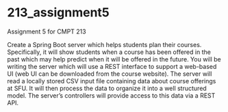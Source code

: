 # 213_assignment5
Assignment 5 for CMPT 213 

Create a Spring Boot server which helps students plan their courses. Specifically, it will show students
when a course has been offered in the past which may help predict when it will be offered in the future.
You will be writing the server which will use a REST interface to support a web-based UI (web UI can
be downloaded from the course website).
The server will read a locally stored CSV input file containing data about course offerings at SFU. It
will then process the data to organize it into a well structured model. The server’s controllers will
provide access to this data via a REST API.

